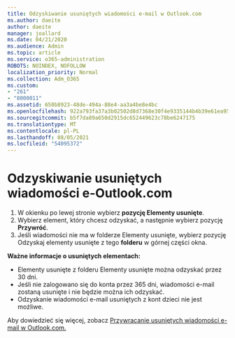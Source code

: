 ```yaml
---
title: Odzyskiwanie usuniętych wiadomości e-mail w Outlook.com
ms.author: daeite
author: daeite
manager: joallard
ms.date: 04/21/2020
ms.audience: Admin
ms.topic: article
ms.service: o365-administration
ROBOTS: NOINDEX, NOFOLLOW
localization_priority: Normal
ms.collection: Adm_O365
ms.custom:
- "261"
- "8000011"
ms.assetid: 650b8923-48de-494a-88e4-aa3a4be8e4bc
ms.openlocfilehash: 922a793fa37a3b02502d8d7368e30f4e9335144b4b39e61ea956ea708cebf07f
ms.sourcegitcommit: b5f7da89a650d2915dc652449623c78be6247175
ms.translationtype: MT
ms.contentlocale: pl-PL
ms.lasthandoff: 08/05/2021
ms.locfileid: "54095372"
---
```

# <a name="recover-deleted-email-outlookcom"></a>Odzyskiwanie usuniętych wiadomości e-Outlook.com

1. W okienku po lewej stronie wybierz **pozycję Elementy usunięte**.
2. Wybierz element, który chcesz odzyskać, a następnie wybierz pozycję **Przywróć**.
3. Jeśli wiadomości nie ma w folderze Elementy usunięte, wybierz pozycję Odzyskaj elementy usunięte z tego **folderu** w górnej części okna.

 **Ważne informacje o usuniętych elementach:**
  
- Elementy usunięte z folderu Elementy usunięte można odzyskać przez 30 dni.
- Jeśli nie zalogowano się do konta przez 365 dni, wiadomości e-mail zostaną usunięte i nie będzie można ich odzyskać.
- Odzyskanie wiadomości e-mail usuniętych z kont dzieci nie jest możliwe.

Aby dowiedzieć się więcej, zobacz [Przywracanie usuniętych wiadomości e-mail w Outlook.com.](https://support.office.com/article/cf06ab1b-ae0b-418c-a4d9-4e895f83ed50?wt.mc_id=Office_Outlook_com_Alchemy)